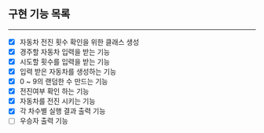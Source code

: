 ## 구현 기능 목록

---

- [X]  자동차 전진 횟수 확인을 위한 클래스 생성
- [X]  경주할 자동차 입력을 받는 기능
- [X]  시도할 횟수를 입력을 받는 기능
- [X]  입력 받은 자동차를 생성하는 기능
- [X]  0 ~ 9의 랜덤한 수 만드는 기능
- [X]  전진여부 확인 하는 기능
- [X]  자동차를 전진 시키는 기능
- [X]  각 차수별 실행 결과 출력 기능
- [ ]  우승자 출력 기능